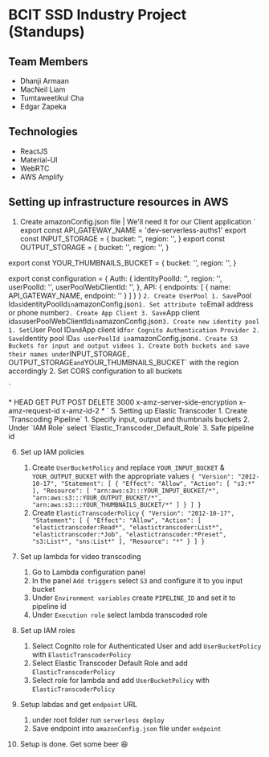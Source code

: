 # BCIT SSD Industry Project (Standups)

## Team Members

* Dhanji	Armaan
* MacNeil	Liam
* Tumtaweetikul	Cha
* Edgar Zapeka

## Technologies

* ReactJS
* Material-UI
* WebRTC
* AWS Amplify

## Setting up infrastructure resources in AWS

1. Create amazonConfig.json file | We'll need it for our Client application
`
export const API_GATEWAY_NAME = 'dev-serverless-auths1'
export const INPUT_STORAGE = {
    bucket: '', 
    region: '',
}
export const OUTPUT_STORAGE = {
    bucket: '', 
    region: '',
}

export const YOUR_THUMBNAILS_BUCKET = {
    bucket: '', 
    region: '',
}

export const configuration = {
    Auth: {
        identityPoolId: '',
        region: '', 
        userPoolId: '', 
        userPoolWebClientId: '',
    },
    API: {
        endpoints: [
            {
                name: API_GATEWAY_NAME,
                endpoint: ''
            }
        ]
    }
}
`
2. Create UserPool
    1. Save `Pool Id` as `identityPoolId` in `amazonConfig.json`
    1. Set attribute to `Email address or phone number`
    2. Create App Client
    3. Save `App client id` as `userPoolWebClientId` in `amazonConfig.json`
3. Create new identity pool
    1. Set `User Pool ID` and `App client id` for Cognito Authentication Provider
    2. Save `Identity pool ID` as userPoolId in `amazonConfig.json`
4. Create S3 Buckets for input and output videos
    1. Create both buckets and save their names under `INPUT_STORAGE`, `OUTPUT_STORAGE` and `YOUR_THUMBNAILS_BUCKET` with the region accordingly
    2. Set CORS configuration to all buckets

`
<?xml version="1.0" encoding="UTF-8"?>
<CORSConfiguration xmlns="http://s3.amazonaws.com/doc/2006-03-01/">
<CORSRule>
    <AllowedOrigin>*</AllowedOrigin>
    <AllowedMethod>HEAD</AllowedMethod>
    <AllowedMethod>GET</AllowedMethod>
    <AllowedMethod>PUT</AllowedMethod>
    <AllowedMethod>POST</AllowedMethod>
    <AllowedMethod>DELETE</AllowedMethod>
    <MaxAgeSeconds>3000</MaxAgeSeconds>
    <ExposeHeader>x-amz-server-side-encryption</ExposeHeader>
    <ExposeHeader>x-amz-request-id</ExposeHeader>
    <ExposeHeader>x-amz-id-2</ExposeHeader>
    <AllowedHeader>*</AllowedHeader>
</CORSRule>
</CORSConfiguration>
`
5. Setting up Elastic Transcoder
    1. Create `Transcoding Pipeline`
        1. Specify input, output and thumbnails buckets
        2. Under `IAM Role` select `Elastic_Transcoder_Default_Role`
        3. Safe pipeline id

6. Set up IAM policies
    1. Create `UserBucketPolicy` and replace `YOUR_INPUT_BUCKET` & `YOUR_OUTPUT_BUCKET` with the appropriate values 
    `
    {
        "Version": "2012-10-17",
        "Statement": [
            {
                "Effect": "Allow",
                "Action": [
                    "s3:*"
                ],
                "Resource": [
                    "arn:aws:s3:::YOUR_INPUT_BUCKET/*",
                    "arn:aws:s3:::YOUR_OUTPUT_BUCKET/*",
                    "arn:aws:s3:::YOUR_THUMBNAILS_BUCKET/*"
                ]
            }
        ]
    }
    `
    2. Create `ElasticTranscoderPolicy`
    `
    {
        "Version": "2012-10-17",
        "Statement": [
            {
                "Effect": "Allow",
                "Action": [
                    "elastictranscoder:Read*",
                    "elastictranscoder:List*",
                    "elastictranscoder:*Job",
                    "elastictranscoder:*Preset",
                    "s3:List*",
                    "sns:List*"
                ],
                "Resource": "*"
            }
        ]
    }
    `

6. Set up lambda for video transcoding
    1. Go to Lambda configuration panel
    2. In the panel `Add triggers` select `S3` and configure it to you input bucket
    3. Under `Environment variables` create `PIPELINE_ID` and set it to pipeline id
    4. Under `Execution role` select lambda transcoded role


6. Set up IAM roles
    1. Select Cognito role for Authenticated User and add `UserBucketPolicy` with `ElasticTranscoderPolicy`
    2. Select Elastic Transcoder Default Role and add `ElasticTranscoderPolicy`
    3. Select role for lambda and add `UserBucketPolicy` with `ElasticTranscoderPolicy`

7. Setup labdas and get `endpoint` URL
    1. under root folder run `serverless deploy`
    2. Save endpoint into `amazonConfig.json` file under `endpoint`

8. Setup is done. Get some beer :satisfied: